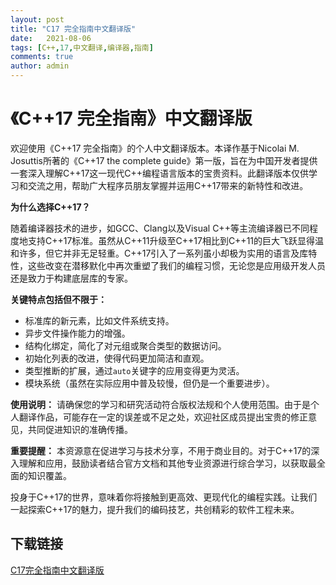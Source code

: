 ```yaml
---
layout: post
title: "C17 完全指南中文翻译版"
date:   2021-08-06
tags: [C++,17,中文翻译,编译器,指南]
comments: true
author: admin
---
```

# 《C++17 完全指南》中文翻译版

欢迎使用《C++17 完全指南》的个人中文翻译版本。本译作基于Nicolai M. Josuttis所著的《C++17 the complete guide》第一版，旨在为中国开发者提供一套深入理解C++17这一现代C++编程语言版本的宝贵资料。此翻译版本仅供学习和交流之用，帮助广大程序员朋友掌握并运用C++17带来的新特性和改进。

**为什么选择C++17？**

随着编译器技术的进步，如GCC、Clang以及Visual C++等主流编译器已不同程度地支持C++17标准。虽然从C++11升级至C++17相比到C++11的巨大飞跃显得温和许多，但它并非无足轻重。C++17引入了一系列虽小却极为实用的语言及库特性，这些改变在潜移默化中再次重塑了我们的编程习惯，无论您是应用级开发人员还是致力于构建底层库的专家。

**关键特点包括但不限于：**
- 标准库的新元素，比如文件系统支持。
- 异步文件操作能力的增强。
- 结构化绑定，简化了对元组或聚合类型的数据访问。
- 初始化列表的改进，使得代码更加简洁和直观。
- 类型推断的扩展，通过`auto`关键字的应用变得更为灵活。
- 模块系统（虽然在实际应用中普及较慢，但仍是一个重要进步）。

**使用说明：**
请确保您的学习和研究活动符合版权法规和个人使用范围。由于是个人翻译作品，可能存在一定的误差或不足之处，欢迎社区成员提出宝贵的修正意见，共同促进知识的准确传播。

**重要提醒：**
本资源意在促进学习与技术分享，不用于商业目的。对于C++17的深入理解和应用，鼓励读者结合官方文档和其他专业资源进行综合学习，以获取最全面的知识覆盖。

投身于C++17的世界，意味着你将接触到更高效、更现代化的编程实践。让我们一起探索C++17的魅力，提升我们的编码技艺，共创精彩的软件工程未来。

## 下载链接

[C17完全指南中文翻译版](https://pan.quark.cn/s/da6007d21ec7)